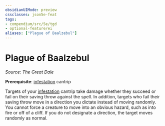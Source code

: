 ```yaml
---
obsidianUIMode: preview
cssclasses: json5e-feat
tags:
- compendium/src/5e/tgd
- optional-feature/ei
aliases: ["Plague of Baalzebul"]
---
```

# Plague of Baalzebul
*Source: The Great Dale*  

**Prerequisite**: [infestation](2-Mechanics/CLI/spells/infestation-xge.md) cantrip

Targets of your [infestation](2-Mechanics/CLI/spells/infestation-xge.md) cantrip take damage whether they succeed or fail on their saving throw against the spell. In addition, targets who fail their saving throw move in a direction you dictate instead of moving randomly. You cannot force a creature to move into an obvious hazard, such as into fire or off of a cliff. If you do not designate a direction, the target moves randomly as normal.